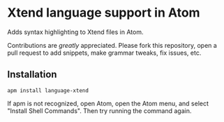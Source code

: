 # Xtend language support in Atom

Adds syntax highlighting to Xtend files in Atom.

Contributions are *greatly* appreciated. Please fork this repository, open a pull request to add snippets, make grammar tweaks, fix issues, etc.

## Installation

```shell
apm install language-xtend
```
If apm is not recognized, open Atom, open the Atom menu, and select "Install Shell Commands". Then try running the command again.